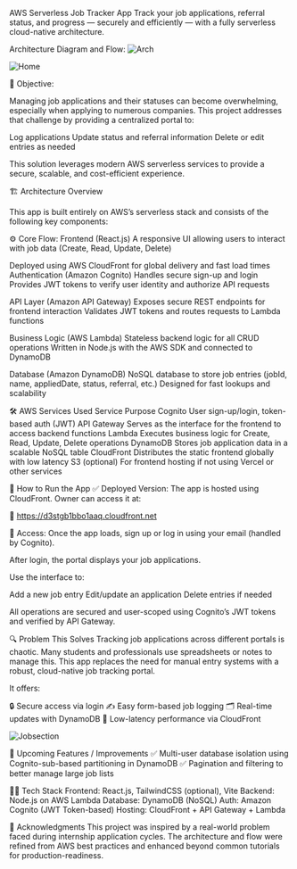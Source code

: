 AWS Serverless Job Tracker App
Track your job applications, referral status, and progress — securely and efficiently — with a fully serverless cloud-native architecture.

Architecture Diagram and Flow: 
![Arch ](https://github.com/user-attachments/assets/ca574540-eb28-4cb9-a0db-88c3b7bd4cff)

![Home](https://github.com/user-attachments/assets/cfbc1112-f6de-41eb-8f6d-79b4feb512ef)

🎯 Objective:

Managing job applications and their statuses can become overwhelming, especially when applying to numerous companies. This project addresses that challenge by providing a centralized portal to:

Log applications
Update status and referral information
Delete or edit entries as needed

This solution leverages modern AWS serverless services to provide a secure, scalable, and cost-efficient experience.

🏗️ Architecture Overview

This app is built entirely on AWS’s serverless stack and consists of the following key components:

⚙️ Core Flow:
Frontend (React.js)
A responsive UI allowing users to interact with job data (Create, Read, Update, Delete)

Deployed using AWS CloudFront for global delivery and fast load times
Authentication (Amazon Cognito)
Handles secure sign-up and login
Provides JWT tokens to verify user identity and authorize API requests

API Layer (Amazon API Gateway)
Exposes secure REST endpoints for frontend interaction
Validates JWT tokens and routes requests to Lambda functions

Business Logic (AWS Lambda)
Stateless backend logic for all CRUD operations
Written in Node.js with the AWS SDK and connected to DynamoDB

Database (Amazon DynamoDB)
NoSQL database to store job entries (jobId, name, appliedDate, status, referral, etc.)
Designed for fast lookups and scalability

🛠️ AWS Services Used
Service	Purpose
Cognito	User sign-up/login, token-based auth (JWT)
API Gateway	Serves as the interface for the frontend to access backend functions
Lambda	Executes business logic for Create, Read, Update, Delete operations
DynamoDB	Stores job application data in a scalable NoSQL table
CloudFront	Distributes the static frontend globally with low latency
S3 (optional)	For frontend hosting if not using Vercel or other services

🚀 How to Run the App
✅ Deployed Version:
The app is hosted using CloudFront. Owner can access it at:

🔗 https://d3stgb1bbo1aaq.cloudfront.net

👤 Access:
Once the app loads, sign up or log in using your email (handled by Cognito).

After login, the portal displays your job applications.

Use the interface to:

Add a new job entry
Edit/update an application
Delete entries if needed

All operations are secured and user-scoped using Cognito’s JWT tokens and verified by API Gateway.

🔍 Problem This Solves
Tracking job applications across different portals is chaotic.
Many students and professionals use spreadsheets or notes to manage this. This app replaces the need for manual entry systems with a robust, cloud-native job tracking portal.

It offers:

🔒 Secure access via login
✍️ Easy form-based job logging
🗂️ Real-time updates with DynamoDB
💨 Low-latency performance via CloudFront

![Jobsection](https://github.com/user-attachments/assets/4c97cfab-4e9e-4836-b502-d9b74ff62928)


🔮 Upcoming Features / Improvements
✅ Multi-user database isolation using Cognito-sub-based partitioning in DynamoDB
✅ Pagination and filtering to better manage large job lists




🧑‍💻 Tech Stack
Frontend: React.js, TailwindCSS (optional), Vite
Backend: Node.js on AWS Lambda
Database: DynamoDB (NoSQL)
Auth: Amazon Cognito (JWT Token-based)
Hosting: CloudFront + API Gateway + Lambda

🙌 Acknowledgments
This project was inspired by a real-world problem faced during internship application cycles. The architecture and flow were refined from AWS best practices and enhanced beyond common tutorials for production-readiness.
